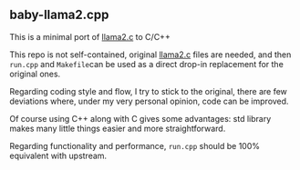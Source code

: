 ## baby-llama2.cpp

This is a minimal port of [llama2.c](https://github.com/karpathy/llama2.c) to C/C++

This repo is not self-contained, original [llama2.c](https://github.com/karpathy/llama2.c) files are needed, and then `run.cpp` and `Makefile`can be used as a direct drop-in replacement for the original ones.

Regarding coding style and flow, I try to stick to the original, there are few deviations where, under my very personal opinion, code can be improved.

Of course using C++ along with C gives some advantages: std library makes many little things easier and more straightforward.

Regarding functionality and performance, `run.cpp` should be 100% equivalent with upstream.
